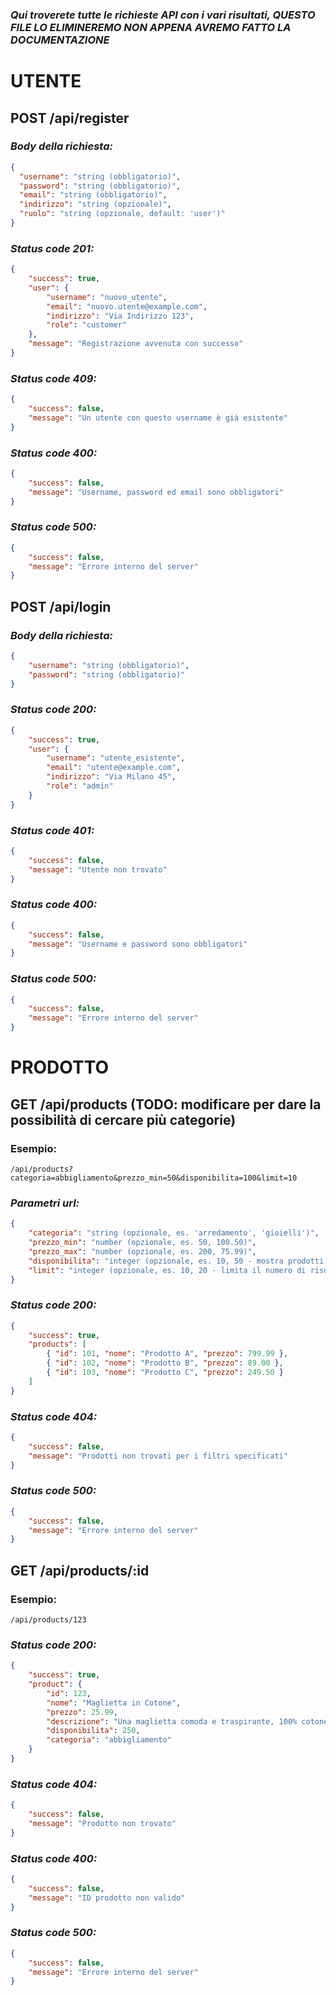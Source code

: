 ### *Qui troverete tutte le richieste API con i vari risultati, QUESTO FILE LO ELIMINEREMO NON APPENA AVREMO FATTO LA DOCUMENTAZIONE*

# **UTENTE**
## POST /api/register
  ### *Body della richiesta:*
  ``` JSON
  {
    "username": "string (obbligatorio)",
    "password": "string (obbligatorio)",
    "email": "string (obbligatorio)",
    "indirizzo": "string (opzionale)",
    "ruolo": "string (opzionale, default: 'user')"
  }
  ```

  ### *Status code 201:*
  ``` JSON
  {
      "success": true,
      "user": {
          "username": "nuovo_utente",
          "email": "nuovo.utente@example.com",
          "indirizzo": "Via Indirizzo 123",
          "role": "customer"
      },
      "message": "Registrazione avvenuta con successo"
  }
  ```

  ### *Status code 409:*
  ``` JSON
  {
      "success": false,
      "message": "Un utente con questo username è già esistente"
  }
  ```

  ### *Status code 400:*
  ``` JSON
  {
      "success": false,
      "message": "Username, password ed email sono obbligatori"
  }
  ```

  ### *Status code 500:*
  ``` JSON
  {
      "success": false,
      "message": "Errore interno del server"
  }
  ```

## POST /api/login
  ### *Body della richiesta:*
  ``` JSON
  {
      "username": "string (obbligatorio)",
      "password": "string (obbligatorio)"
  }
  ```

  ### *Status code 200:*
  ``` JSON
  {
      "success": true,
      "user": {
          "username": "utente_esistente",
          "email": "utente@example.com",
          "indirizzo": "Via Milano 45",
          "role": "admin"
      }
  }
  ```

  ### *Status code 401:*
  ``` JSON
  {
      "success": false,
      "message": "Utente non trovato"
  }
  ```

  ### *Status code 400:*
  ``` JSON
  {
      "success": false,
      "message": "Username e password sono obbligatori"
  }
  ```

  ### *Status code 500:*
  ``` JSON
  {
      "success": false,
      "message": "Errore interno del server"
  }
  ```

# **PRODOTTO**
## GET /api/products (TODO: modificare per dare la possibilità di cercare più categorie)
  ### Esempio:
  ```
  /api/products?categoria=abbigliamento&prezzo_min=50&disponibilita=100&limit=10
  ```

  ### *Parametri url:*
  ``` JSON
  {
      "categoria": "string (opzionale, es. 'arredamento', 'gioielli')",
      "prezzo_min": "number (opzionale, es. 50, 100.50)",
      "prezzo_max": "number (opzionale, es. 200, 75.99)",
      "disponibilita": "integer (opzionale, es. 10, 50 - mostra prodotti con almeno X unità disponibili)",
      "limit": "integer (opzionale, es. 10, 20 - limita il numero di risultati)"
  }
  ```

  ### *Status code 200:*
  ``` JSON
  {
      "success": true,
      "products": [
          { "id": 101, "nome": "Prodotto A", "prezzo": 799.99 },
          { "id": 102, "nome": "Prodotto B", "prezzo": 89.00 },
          { "id": 103, "nome": "Prodotto C", "prezzo": 249.50 }
      ]
  }
  ```

  ### *Status code 404:*
  ``` JSON
  {
      "success": false,
      "message": "Prodotti non trovati per i filtri specificati"
  }
  ```

  ### *Status code 500:*
  ``` JSON
  {
      "success": false,
      "message": "Errore interno del server"
  }
  ```

## GET /api/products/:id
  ### Esempio:
  ```
  /api/products/123
  ```

  ### *Status code 200:*
  ``` JSON
  {
      "success": true,
      "product": {
          "id": 123,
          "nome": "Maglietta in Cotone",
          "prezzo": 25.99,
          "descrizione": "Una maglietta comoda e traspirante, 100% cotone biologico.",
          "disponibilita": 250,
          "categoria": "abbigliamento"
      }
  }
  ```

  ### *Status code 404:*
  ``` JSON
  {
      "success": false,
      "message": "Prodotto non trovato"
  }
  ```

  ### *Status code 400:*
  ``` JSON
  {
      "success": false,
      "message": "ID prodotto non valido"
  }
  ```

  ### *Status code 500:*
  ``` JSON
  {
      "success": false,
      "message": "Errore interno del server"
  }
  ```
